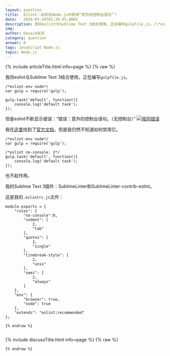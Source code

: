 ```yaml
---
layout: question
title:  Eslint：如何在Node.js中禁用“意外的控制台语句”？
date:   2020-03-20T02:39:45.000Z
description: 我将eslint与Sublime Text 3结合使用，正在编写gulpfile.js。/\*eslint-env node\*/var gulp = ...
img: 
author: Davaid米亚
category: question
answer: 0
tags: JavaScript Node.js
topic: Node.js
---
```

<div class="article-root">
  <div class="article">
    {% include articleTitle.html info=page %}
    {% raw %}
    <div class="article-content"><p><font style="vertical-align: inherit;"><font style="vertical-align: inherit;">我将eslint与Sublime Text 3结合使用，正在编写</font></font><code>gulpfile.js</code><font style="vertical-align: inherit;"><font style="vertical-align: inherit;">。</font></font></p>

<pre><code>/*eslint-env node*/<font></font>
var gulp = require('gulp');<font></font>
<font></font>
gulp.task('default', function(){<font></font>
    console.log('default task');<font></font>
});<font></font>
</code></pre>

<p><font style="vertical-align: inherit;"><font style="vertical-align: inherit;">但是eslint不断显示错误：“错误：意外的控制台语句。（无控制台）”
</font></font><a href="https://www.samyoc.com//uploads/users/23869/images/thumbnails/1584671857586.png" data-src="https://www.samyoc.com//uploads/users/23869/images/1584671857586.png" rel="noreferrer"><img src="https://i.stack.imgur.com/2xAV1.png" alt="陪同错误"></a></p>

<p><font style="vertical-align: inherit;"><font style="vertical-align: inherit;">我在</font></font><a href="http://eslint.org/docs/rules/no-console.html" rel="noreferrer"><font style="vertical-align: inherit;"><font style="vertical-align: inherit;">这里</font></font></a><font style="vertical-align: inherit;"><font style="vertical-align: inherit;">找到了</font><a href="http://eslint.org/docs/rules/no-console.html" rel="noreferrer"><font style="vertical-align: inherit;">官方文档</font></a><font style="vertical-align: inherit;">，但是我仍然不知道如何禁用它。</font></font></p>

<pre><code>/*eslint-env node*/<font></font>
var gulp = require('gulp');<font></font>
<font></font>
/*eslint no-console: 2*/<font></font>
gulp.task('default', function(){<font></font>
    console.log('default task');<font></font>
});<font></font>
</code></pre>

<p><font style="vertical-align: inherit;"><font style="vertical-align: inherit;">也不起作用。</font></font></p>

<p><font style="vertical-align: inherit;"><font style="vertical-align: inherit;">我的Sublime Text 3插件：SublimeLinter和SublimeLinter-contrib-eslint。</font></font></p>

<p><font style="vertical-align: inherit;"><font style="vertical-align: inherit;">这是我的</font></font><code>.eslintrc.js</code><font style="vertical-align: inherit;"><font style="vertical-align: inherit;">文件：</font></font></p>

<pre><code>module.exports = {<font></font>
    "rules": {<font></font>
        "no-console":0,<font></font>
        "indent": [<font></font>
            2,<font></font>
            "tab"<font></font>
        ],<font></font>
        "quotes": [<font></font>
            2,<font></font>
            "single"<font></font>
        ],<font></font>
        "linebreak-style": [<font></font>
            2,<font></font>
            "unix"<font></font>
        ],<font></font>
        "semi": [<font></font>
            2,<font></font>
            "always"<font></font>
        ]<font></font>
    },<font></font>
    "env": {<font></font>
        "browser": true,<font></font>
        "node": true<font></font>
    },<font></font>
    "extends": "eslint:recommended"<font></font>
};<font></font>
</code></pre></div>
    {% endraw %}
  </div>
  <p style="height: 0;width:0;overflow: hidden;"> 第2452篇《Eslint：如何在Node.js中禁用“意外的控制台语句”？》来自Winter(https://github.com/aiyld/aiyld.github.io)的站点</p>
  <div class="discuss-wrapper">
    {% include discussTitle.html info=page %}
    {% raw %}
    
    {% endraw %}
  </div>
<div>
